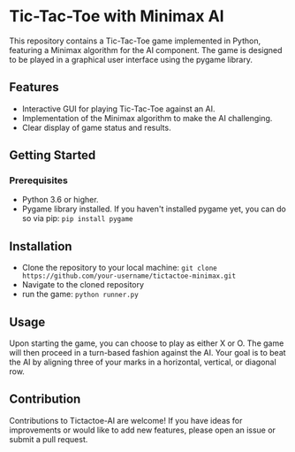 # Tic-Tac-Toe with Minimax AI

This repository contains a Tic-Tac-Toe game implemented in Python, featuring a Minimax algorithm for the AI component. The game is designed to be played in a graphical user interface using the pygame library.

## Features

- Interactive GUI for playing Tic-Tac-Toe against an AI.
- Implementation of the Minimax algorithm to make the AI challenging.
- Clear display of game status and results.

## Getting Started

### Prerequisites

- Python 3.6 or higher.
- Pygame library installed. If you haven't installed pygame yet, you can do so via pip: ``` pip install pygame ```
## Installation 
 - Clone the repository to your local machine: ```git clone https://github.com/your-username/tictactoe-minimax.git```
 - Navigate to the cloned repository
 - run the game: ```python runner.py```

## Usage 
Upon starting the game, you can choose to play as either X or O. The game will then proceed in a turn-based fashion against the AI. Your goal is to beat the AI by aligning three of your marks in a horizontal, vertical, or diagonal row.

## Contribution 
Contributions to Tictactoe-AI are welcome! If you have ideas for improvements or would like to add new features, please open an issue or submit a pull request.
